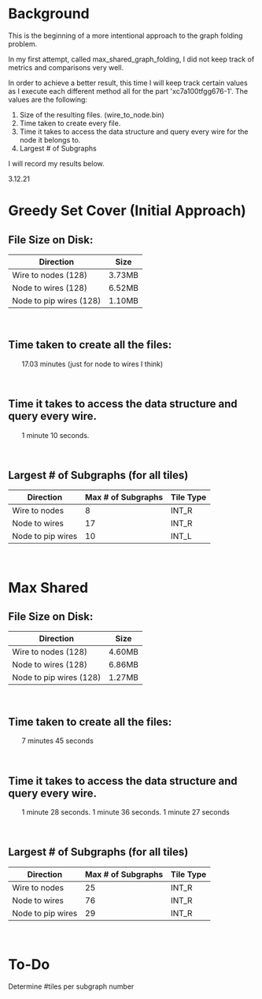 # Background

This is the beginning of a more intentional approach to the graph folding problem.  

In my first attempt, called max_shared_graph_folding, I did not keep track of metrics and comparisons very well.  

In order to achieve a better result, this time I will keep track certain values as I execute each different method all for the part 'xc7a100tfgg676-1'. The values are the following:  


1. Size of the resulting files. (wire_to_node.bin)  
2. Time taken to create every file.  
3. Time it takes to access the data structure and query every wire for the node it belongs to.  
4. Largest # of Subgraphs  


I will record my results below.

3.12.21
# Greedy Set Cover (Initial Approach)

## File Size on Disk:

| Direction  | Size |
| ------------- | ------------- |
| Wire to nodes (128)  | 3.73MB  |
| Node to wires (128)  | 6.52MB  |
| Node to pip wires (128)  | 1.10MB  |  

<br/>

## Time taken to create all the files:

&nbsp;&nbsp;&nbsp;&nbsp;&nbsp;&nbsp; 17.03 minutes (just for node to wires I think)

<br/>

## Time it takes to access the data structure and query every wire.
&nbsp;&nbsp;&nbsp;&nbsp;&nbsp;&nbsp; 1 minute 10 seconds.
<!---
69.67user 0.48system 1:10.16elapsed 99%CPU (0avgtext+0avgdata 189380maxresident)k
216inputs+0outputs (0major+87040minor)pagefaults 0swaps
-->


<br/>

## Largest # of Subgraphs (for all tiles)
| Direction  | Max # of Subgraphs | Tile Type |
| ------------- | ------------- | ----- |
| Wire to nodes| 8 | INT_R |
| Node to wires| 17 | INT_R |
| Node to pip wires| 10| INT_L  |

<br/>

# Max Shared

## File Size on Disk:

| Direction  | Size |
| ------------- | ------------- |
| Wire to nodes (128)  | 4.60MB  |
| Node to wires (128)  | 6.86MB  |
| Node to pip wires (128)  | 1.27MB  |  

<br/>

## Time taken to create all the files:

&nbsp;&nbsp;&nbsp;&nbsp;&nbsp;&nbsp; 7 minutes 45 seconds

<br/>

## Time it takes to access the data structure and query every wire.
&nbsp;&nbsp;&nbsp;&nbsp;&nbsp;&nbsp; 1 minute 28 seconds. 1 minute 36 seconds. 1 minute 27 seconds
<!---
69.67user 0.48system 1:10.16elapsed 99%CPU (0avgtext+0avgdata 189380maxresident)k
216inputs+0outputs (0major+87040minor)pagefaults 0swaps
-->


<br/>

## Largest # of Subgraphs (for all tiles)
| Direction  | Max # of Subgraphs | Tile Type |
| ------------- | ------------- | ----- |
| Wire to nodes| 25 | INT_R |
| Node to wires| 76 | INT_R |
| Node to pip wires| 29 | INT_R  |

<br/>


# To-Do  
Determine #tiles per subgraph number




